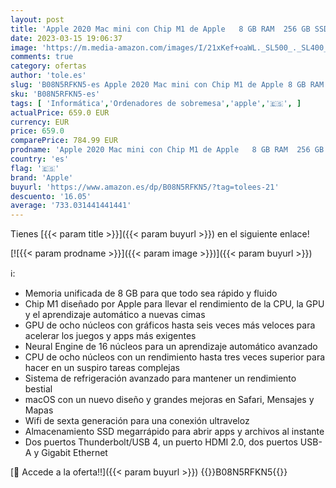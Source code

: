 ```yaml
---
layout: post
title: 'Apple 2020 Mac mini con Chip M1 de Apple   8 GB RAM  256 GB SSD '
date: 2023-03-15 19:06:37
image: 'https://m.media-amazon.com/images/I/21xKef+oaWL._SL500_._SL400_.jpg'
comments: true
category: ofertas
author: 'tole.es'
slug: 'B08N5RFKN5-es Apple 2020 Mac mini con Chip M1 de Apple 8 GB RAM 256 GB SSD'
sku: 'B08N5RFKN5-es'
tags: [ 'Informática','Ordenadores de sobremesa','apple','🇪🇸', ]
actualPrice: 659.0 EUR
currency: EUR
price: 659.0
comparePrice: 784.99 EUR
prodname: 'Apple 2020 Mac mini con Chip M1 de Apple   8 GB RAM  256 GB SSD '
country: 'es'
flag: '🇪🇸'
brand: 'Apple'
buyurl: 'https://www.amazon.es/dp/B08N5RFKN5/?tag=tolees-21'
descuento: '16.05'
average: '733.031441441441'
---
```


Tienes [{{< param title >}}]({{< param buyurl >}}) en el siguiente enlace!

[![{{< param prodname >}}]({{< param image >}})]({{< param buyurl >}})

ℹ️:

- Memoria unificada de 8 GB para que todo sea rápido y fluido
- Chip M1 diseñado por Apple para llevar el rendimiento de la CPU, la GPU y el aprendizaje automático a nuevas cimas
- GPU de ocho núcleos con gráficos hasta seis veces más veloces para acelerar los juegos y apps más exigentes
- Neural Engine de 16 núcleos para un aprendizaje automático avanzado
- CPU de ocho núcleos con un rendimiento hasta tres veces superior para hacer en un suspiro tareas complejas
- Sistema de refrigeración avanzado para mantener un rendimiento bestial
- macOS con un nuevo diseño y grandes mejoras en Safari, Mensajes y Mapas
- Wifi de sexta generación para una conexión ultraveloz
- Almacenamiento SSD megarrápido para abrir apps y archivos al instante
- Dos puertos Thunderbolt/USB 4, un puerto HDMI 2.0, dos puertos USB-A y Gigabit Ethernet

[🛒 Accede a la oferta!!]({{< param buyurl >}})
{{<world>}}B08N5RFKN5{{</world>}}
